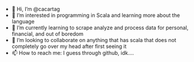 - 👋 Hi, I’m @cacartag
- 👀 I’m interested in programming in Scala and learning more about the language 
- 🌱 I’m currently learning to scrape analyze and process data for personal, financial, and out of boredom
- 💞️ I’m looking to collaborate on anything that has scala that does not completely go over my head after first seeing it
- 📫 How to reach me: I guess through github, idk....

<!---
cacartag/cacartag is a ✨ special ✨ repository because its `README.md` (this file) appears on your GitHub profile.
You can click the Preview link to take a look at your changes.
--->
